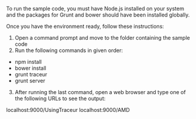 To run the sample code, you must have Node.js installed on your system and the packages for Grunt and bower should have been installed globally.

Once you have the environment ready, follow these instructions:

1. Open a command prompt and move to the folder containing the sample code
2. Run the following commands in given order:
 -  npm install
 -  bower install
 -  grunt traceur
 -  grunt server

3. After running the last command, open a web browser and type one of the following URLs to see the output:

localhost:9000/UsingTraceur
localhost:9000/AMD